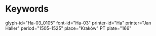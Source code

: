 # Keywords
glyph-id="Ha-03_0105"
font-id="Ha-03"
printer-id="Ha"
printer="Jan Haller"
period="1505–1525"
place="Kraków"
PT plate="166"
